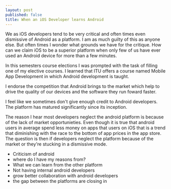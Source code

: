 ```yaml
---
layout: post
published: false
title: When an iOS Developer learns Android
---
```


We as iOS developers tend to be very critical and often times even dismissive of Android as a platform. I am as much guilty of this as anyone else. But often times I wonder what grounds we have for the critique. How can we claim iOS to be a superior platform when only few of us have ever used an Android device for more than a few minutes.

In this semesters course elections I was prompted with the task of filling one of my elective courses. I learned that ITU offers a course named Mobile App Development in which Android development is taught. 

I endorse the competition that Android brings to the market which help to drive the quality of our devices and the software they run foward faster. 

I feel like we sometimes don't give enough credit to Android developers. The platform has matured significantly since its inception.

The reason I hear most developers neglect the android platform is because of the lack of market opportunieties. Even though it is true that android users in average spend less money on apps that users on iOS that is a trend that diminishing with the race to the bottom of app prices in the app store. The question is then if developers neglect the platform because of the market or they're stucking in a dismissive mode.

* Criticism of android
* where do I have my reasons from?
* What we can learn from the other platform
* Not having internal android developers
* grow better collaboration with android developers
* the gap between the platforms are closing in